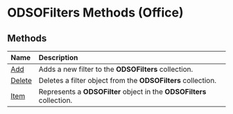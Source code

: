 
# ODSOFilters Methods (Office)

## Methods



|**Name**|**Description**|
|:-----|:-----|
|[Add](ced18180-09bf-7663-66d5-7543ac7f6b84.md)|Adds a new filter to the  **ODSOFilters** collection.|
|[Delete](0c2e8b91-e14d-1303-2239-986162ff038b.md)|Deletes a filter object from the  **ODSOFilters** collection.|
|[Item](eff21bc3-dc55-82a4-d405-2d4842c8bfa0.md)|Represents a  **ODSOFilter** object in the **ODSOFilters** collection.|
